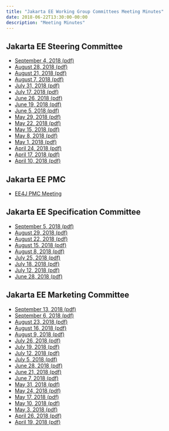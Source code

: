 ```yaml
---
title: "Jakarta EE Working Group Committees Meeting Minutes"
date: 2018-06-22T13:30:00-00:00
description: "Meeting Minutes"
---
```


<h2>Jakarta EE Steering Committee</h2>
<ul>
  <li><a href="steering_committee/minutes-september-4-2018.pdf">September 4, 2018 (pdf)</a></li>
  <li><a href="steering_committee/minutes-august-28-2018.pdf">August 28, 2018 (pdf)</a></li>
  <li><a href="steering_committee/minutes-august-21-2018.pdf">August 21, 2018 (pdf)</a></li>
  <li><a href="steering_committee/minutes-august-7-2018.pdf">August 7, 2018 (pdf)</a></li>
  <li><a href="steering_committee/minutes-july-31-2018.pdf">July 31, 2018 (pdf)</a></li>
  <li><a href="steering_committee/minutes-july-17-2018.pdf">July 17, 2018 (pdf)</a></li>
  <li><a href="steering_committee/minutes-june-26-2018.pdf">June 26, 2018 (pdf)</a></li>
  <li><a href="steering_committee/minutes-june-19-2018.pdf">June 19, 2018 (pdf)</a></li>
  <li><a href="steering_committee/minutes-june-5-2018.pdf">June 5, 2018 (pdf)</a></li>
  <li><a href="steering_committee/minutes-may-29-2018.pdf">May 29, 2018 (pdf)</a></li>
  <li><a href="steering_committee/minutes-may-22-2018.pdf">May 22, 2018 (pdf)</a></li>
  <li><a href="steering_committee/minutes-may-15-2018.pdf">May 15, 2018 (pdf)</a></li>
  <li><a href="steering_committee/minutes-may-8-2018.pdf">May 8, 2018 (pdf)</a></li>
  <li><a href="steering_committee/minutes-may-1-2018.pdf">May 1, 2018 (pdf)</a></li>
  <li><a href="steering_committee/minutes-april-24-2018.pdf">April 24, 2018 (pdf)</a></li>
  <li><a href="steering_committee/minutes-april-17-2018.pdf">April 17, 2018 (pdf)</a></li>
  <li><a href="steering_committee/minutes-april-10-2018.pdf">April 10, 2018 (pdf)</a></li>
</ul>

<h2>Jakarta EE PMC</h2>
<ul>
  <li><a href="https://www.eclipse.org/ee4j/minutes/" target="_blank">EE4J PMC Meeting</a></li>
</ul>

<h2>Jakarta EE Specification Committee</h2>
<ul>
  <li><a href="specification_committee/minutes-specification-september-5-2018.pdf">September 5, 2018 (pdf)</a></li>
  <li><a href="specification_committee/minutes-specification-august-29-2018.pdf">August 29, 2018 (pdf)</a></li>
  <li><a href="specification_committee/minutes-specification-august-22-2018.pdf">August 22, 2018 (pdf)</a></li>
  <li><a href="specification_committee/minutes-specification-august-15-2018.pdf">August 15, 2018 (pdf)</a></li>
  <li><a href="specification_committee/minutes-specification-august-8-2018.pdf">August 8, 2018 (pdf)</a></li>
  <li><a href="specification_committee/minutes-specification-july-25-2018.pdf">July 25, 2018 (pdf)</a></li>
  <li><a href="specification_committee/minutes-specification-july-18-2018.pdf">July 18, 2018 (pdf)</a></li>
  <li><a href="specification_committee/minutes-specification-july-12-2018.pdf">July 12, 2018 (pdf)</a></li>
  <li><a href="specification_committee/minutes-specification-june-28-2018.pdf">June 28, 2018 (pdf)</a></li>
</ul>

<h2>Jakarta EE Marketing Committee</h2>
<ul>
  <li><a href="marketing_committee/minutes-marketing-september-13-2018.pdf">September 13, 2018 (pdf)</a></li>
  <li><a href="marketing_committee/minutes-marketing-september-6-2018.pdf">September 6, 2018 (pdf)</a></li>
  <li><a href="marketing_committee/minutes-marketing-august-23-2018.pdf">August 23, 2018 (pdf)</a></li>
  <li><a href="marketing_committee/minutes-marketing-august-16-2018.pdf">August 16, 2018 (pdf)</a></li>
  <li><a href="marketing_committee/minutes-marketing-august-9-2018.pdf">August 9, 2018 (pdf)</a></li>
  <li><a href="marketing_committee/minutes-marketing-july-26-2018.pdf">July 26, 2018 (pdf)</a></li>
  <li><a href="marketing_committee/minutes-marketing-july-19-2018.pdf">July 19, 2018 (pdf)</a></li>
  <li><a href="marketing_committee/minutes-marketing-july-12-2018.pdf">July 12, 2018 (pdf)</a></li>
  <li><a href="marketing_committee/minutes-marketing-july-5-2018.pdf">July 5, 2018 (pdf)</a></li>
  <li><a href="marketing_committee/minutes-marketing-june-28-2018.pdf">June 28, 2018 (pdf)</a></li>
  <li><a href="marketing_committee/minutes-marketing-june-21-2018.pdf">June 21, 2018 (pdf)</a></li>
  <li><a href="marketing_committee/minutes-marketing-june-7-2018.pdf">June 7, 2018 (pdf)</a></li>
  <li><a href="marketing_committee/minutes-marketing-may-31-2018.pdf">May 31, 2018 (pdf)</a></li>
  <li><a href="marketing_committee/minutes-marketing-may-24-2018.pdf">May 24, 2018 (pdf)</a></li>
  <li><a href="marketing_committee/minutes-marketing-may-17-2018.pdf">May 17, 2018 (pdf)</a></li>
  <li><a href="marketing_committee/minutes-marketing-may-10-2018.pdf">May 10, 2018 (pdf)</a></li>
  <li><a href="marketing_committee/minutes-marketing-may-3-2018.pdf">May 3, 2018 (pdf)</a></li>
  <li><a href="marketing_committee/minutes-marketing-april-26-2018.pdf">April 26, 2018 (pdf)</a></li>
  <li><a href="marketing_committee/minutes-marketing-april-19-2018.pdf">April 19, 2018 (pdf)</a></li>
</ul>
